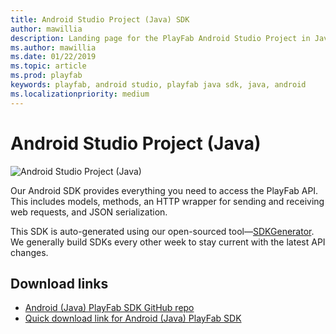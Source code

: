 ```yaml
---
title: Android Studio Project (Java) SDK
author: mawillia
description: Landing page for the PlayFab Android Studio Project in Java.
ms.author: mawillia
ms.date: 01/22/2019
ms.topic: article
ms.prod: playfab
keywords: playfab, android studio, playfab java sdk, java, android
ms.localizationpriority: medium
---
```


# Android Studio Project (Java)

![Android Studio Project (Java)](./media/android1.png)

Our Android SDK provides everything you need to access the PlayFab API. This includes models, methods, an HTTP wrapper for sending and receiving web requests, and JSON serialization.

This SDK is auto-generated using our open-sourced tool&mdash;[SDKGenerator](../sdkgenerator/index.md). We generally build SDKs every other week to stay current with the latest API changes.

## Download links

- [Android (Java) PlayFab SDK GitHub repo](https://github.com/PlayFab/JavaSDK)
- [Quick download link for Android (Java) PlayFab SDK](https://aka.ms/playfabandroidsdkdownload)
